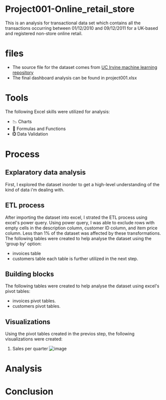 # Project001-Online_retail_store
This is an analysis for transactional data set which contains all the transactions occurring between 01/12/2010 and 09/12/2011 for a UK-based and registered non-store online retail.

# files
- The source file for the dataset comes from [UC Irvine machine learning repository](https://archive.ics.uci.edu/dataset/352/online+retail)  
- The final dashboard analysis can be found in project001.xlsx

# Tools
The following Excel skills were utilized for analysis:  
- 📉 Charts
- 🧮 Formulas and Functions
- ❎ Data Validation

# Process
## Explaratory data analysis
First, I explored the dataset inorder to get a high-level understanding of the kind of data i'm dealing with.
## ETL process
After importing the dataset into excel, I strated the ETL process using excel's power query. Using power query, I was able to exclude rows with empty cells in the description column, customer ID column, and item price column. Less than 1% of the dataset was affected by these transformations.  
The following tables were created to help analyse the dataset using the 'group by' option:  
- invoices table
- customers table
each table is further utilized in the next step. 

## Building blocks
The following tables were created to help analyse the dataset using excel's pivot tables:  
- invoices pivot tables.
- customers pivot tables.
  
## Visualizations
Using the pivot tables created in the previos step, the following visualizations were created:
1. Sales per quarter
   ![image](https://github.com/user-attachments/assets/c8784d8b-69f4-459e-840e-d6dfe5944321)


# Analysis

# Conclusion
